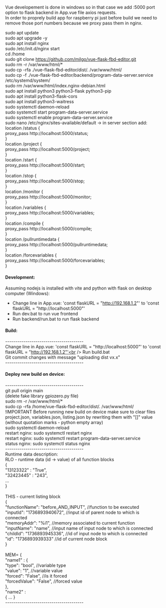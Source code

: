 Vue developement is done in windows so in that case we add :5000 port option to flask backend in App.vue file axios requests. <br />
In order to proprely build app for raspberry pi just before build we need to remove those port numbers because we proxy pass them in nginx.

sudo apt update <br />
sudo apt upgrade -y <br />
sudo apt install nginx <br />
sudo /etc/init.d/nginx start <br />
cd /home <br />
sudo git clone https://github.com/milgo/vue-flask-fbd-editor.git <br />
sudo rm -r /var/www/html/* <br />
sudo cp -rfa ./vue-flask-fbd-editor/dist/. /var/www/html/ <br />
sudo cp -f ./vue-flask-fbd-editor/backend/program-data-server.service /etc/systemd/system/ <br />
sudo rm /var/www/html/index.nginx-debian.html <br />
sudo apt install python3 python3-flask python3-pip <br />
sudo apt install python3-flask-cors <br />
sudo apt install python3-waitress <br />
sudo systemctl daemon-reload <br />
sudo systemctl start program-data-server.service <br />
sudo systemctl enable program-data-server.service <br />
sudo nano /etc/nginx/sites-available/default -> in server section add: <br />
location /status {<br />
	proxy_pass http://localhost:5000/status; <br />
}<br />
location /project {<br />
	proxy_pass http://localhost:5000/project; <br />
}<br />
location /start {<br />
	proxy_pass http://localhost:5000/start; <br />
}<br />
location /stop {<br />
	proxy_pass http://localhost:5000/stop; <br />
}<br />
location /monitor {<br />
	proxy_pass http://localhost:5000/monitor; <br />
}<br />
location /variables {<br />
	proxy_pass http://localhost:5000/variables; <br />
}<br />
location /compile {<br />
	proxy_pass http://localhost:5000/compile;<br />
}<br />
location /pullruntimedata {<br />
	proxy_pass http://localhost:5000/pullruntimedata;<br />
}<br />
location /forcevariables {<br />
	proxy_pass http://localhost:5000/forcevariables;<br />
}<br />

#### Development:<br />
Assuming nodejs is installed with vite and python with flask on desktop computer (Windows):
- Change line in App.vue: 'const flaskURL = "http://192.168.1.2"' to 'const flaskURL = "http://localhost:5000"'
- Run dev.bat to run vue frontend
- Run backend/run.bat to run flask backend 

#### Build:<br />
---------------------------------------<br />
Change line in App.vue: 'const flaskURL = "http://localhost:5000"' to 'const flaskURL = "http://192.168.1.2"'<br />
Run build.bat <br />
Git commit changes with message "uploading dist vx.x"<br />
---------------------------------------<br />
#### Deploy new build on device:<br />
---------------------------------------<br />
git pull origin main<br />
(delete fake library gpiozero.py file)<br />
sudo rm -r /var/www/html/* <br />
sudo cp -rfa /home/vue-flask-fbd-editor/dist/. /var/www/html/ <br />
!IMPORTANT Before running new build on device make sure to clear files project.json, variables.json, listing.json by rewriting them with "[]" value (without quotation marks - python empty array)
<br />
sudo systemctl daemon-reload <br />
restart nginx: sudo systemctl restart nginx<br />
restart nginx: sudo systemctl restart program-data-server.service<br />
status nginx: sudo systemctl status nginx<br />
---------------------------------------<br />
Runtime data description:<br />
RLO - runtime data (id -> value) of all function blocks<br />
{<br />
    "13123322" : "True",<br />
    "32423445" : "243",<br />
    ...<br />
}<br />
<br />
THIS - current listing block<br />
{<br />
    "functionName": "before_AND_INPUT", //function to be executed<br />
    "inputId": "1736893940672", //input id of parent node to which is connected<br />
    "memoryAddr": "%i1", //memory associated to current function<br />
    "inputName": "name", //input name of input node to which is connected<br />
    "childId": "1736893945336", //id of input node to which is connected<br />
    "id": "1736893939333" //id of current node block<br />
}<br />
<br />
MEM= { <br />
    "name1" : {<br />
        "type": "bool", //variable type<br />
        "value": "1", //variable value<br />
        "forced": "False", //is it forced<br />
        "forcedValue": "False", //forced value<br />
    }, <br />
    "name2" : <br />
        { ... }<br />
---------------------------------------<br />
